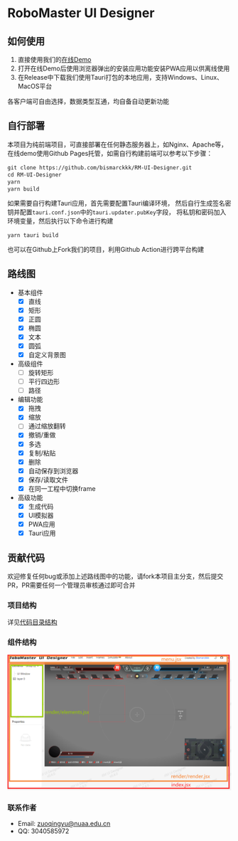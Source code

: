 # RoboMaster UI Designer
## 如何使用
1. 直接使用我们的[在线Demo](https://ui.bismarck.xyz/)
2. 打开在线Demo后使用浏览器弹出的安装应用功能安装PWA应用以供离线使用
3. 在Release中下载我们使用Tauri打包的本地应用，支持Windows、Linux、MacOS平台

各客户端可自由选择，数据类型互通，均自备自动更新功能

## 自行部署
本项目为纯前端项目，可直接部署在任何静态服务器上，如Nginx、Apache等，
在线demo使用Github Pages托管，如需自行构建前端可以参考以下步骤：
```shell
git clone https://github.com/bismarckkk/RM-UI-Designer.git
cd RM-UI-Designer
yarn
yarn build
```
如果需要自行构建Tauri应用，首先需要配置Tauri编译环境，
然后自行生成签名密钥并配置`tauri.conf.json`中的`tauri.updater.pubKey`字段，
将私钥和密码加入环境变量，然后执行以下命令进行构建  
```shell
yarn tauri build
```

也可以在Github上Fork我们的项目，利用Github Action进行跨平台构建

## 路线图
- 基本组件
  - [x] 直线
  - [x] 矩形
  - [x] 正圆
  - [x] 椭圆
  - [x] 文本
  - [x] 圆弧
  - [x] 自定义背景图
- 高级组件
  - [ ] 旋转矩形
  - [ ] 平行四边形
  - [ ] 路径
- 编辑功能
  - [x] 拖拽
  - [x] 缩放
  - [ ] 通过缩放翻转
  - [x] 撤销/重做
  - [x] 多选
  - [x] 复制/粘贴
  - [x] 删除
  - [x] 自动保存到浏览器
  - [x] 保存/读取文件
  - [x] 在同一工程中切换frame
- 高级功能
  - [x] 生成代码
  - [x] UI模拟器
  - [x] PWA应用
  - [x] Tauri应用

## 贡献代码

欢迎修复任何bug或添加上述路线图中的功能，请fork本项目主分支，然后提交PR，PR需要任何一个管理员审核通过即可合并  

### 项目结构

详见[代码目录结构](./doc/directory.md)

### 组件结构
![组件结构](./doc/components.png)

### 联系作者
* Email: [zuoqingyu@nuaa.edu.cn](mailto:zuoqingyu@nuaa.edu.cn)
* QQ: 3040585972
